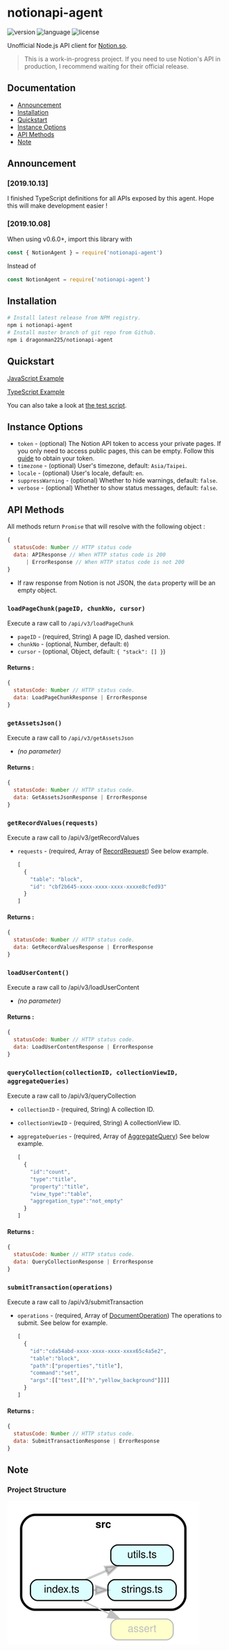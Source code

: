 # notionapi-agent

![version](https://img.shields.io/npm/v/notionapi-agent.svg?style=flat-square&color=007acc&label=version) ![language](https://img.shields.io/badge/language-typescript-blue.svg?style=flat-square) ![license](https://img.shields.io/github/license/dragonman225/notionapi-agent.svg?style=flat-square&label=license&color=08CE5D)

Unofficial Node.js API client for [Notion.so](https://www.notion.so).

> This is a work-in-progress project. If you need to use Notion's API in production, I recommend waiting for their official release.

## Documentation

* [Announcement](#Announcement)
* [Installation](#Installation)
* [Quickstart](#Quickstart)
* [Instance Options](#Instance-Options)
* [API Methods](#API-Methods)
* [Note](#Note)

## Announcement

### [2019.10.13]

I finished TypeScript definitions for all APIs exposed by this agent. Hope this will make development easier !

### [2019.10.08]

When using v0.6.0+, import this library with

```javascript
const { NotionAgent } = require('notionapi-agent')
```

Instead of

```javascript
const NotionAgent = require('notionapi-agent')
```

## Installation

```bash
# Install latest release from NPM registry.
npm i notionapi-agent
# Install master branch of git repo from Github.
npm i dragonman225/notionapi-agent
```

## Quickstart

[JavaScript Example](https://github.com/dragonman225/notionapi-agent/blob/master/docs/example.js)

[TypeScript Example](https://github.com/dragonman225/notionapi-agent/blob/master/docs/example.ts)

You can also take a look at [the test script](https://github.com/dragonman225/notionapi-agent/blob/master/test/index.spec.ts).

## Instance Options

* `token` - (optional) The Notion API token to access your private pages. If you only need to access public pages, this can be empty. Follow this [guide](docs/obtain_token.md) to obtain your token.
* `timezone` - (optional) User's timezone, default: `Asia/Taipei`.
* `locale` - (optional) User's locale, default: `en`.
* `suppressWarning` - (optional) Whether to hide warnings, default: `false`.
* `verbose` - (optional) Whether to show status messages, default: `false`.

## API Methods

All methods return `Promise` that will resolve with the following object :

```javascript
{
  statusCode: Number // HTTP status code
  data: APIResponse // When HTTP status code is 200
      | ErrorResponse // When HTTP status code is not 200
}
```

* If raw response from Notion is not JSON, the `data` property will be an empty object.



### `loadPageChunk(pageID, chunkNo, cursor)`

Execute a raw call to `/api/v3/loadPageChunk`

* `pageID` - (required, String) A page ID, dashed version.
* `chunkNo` - (optional, Number, default: `0`)
* `cursor` - (optional, Object, default: `{ "stack": [] }`)

#### Returns : 

```javascript
{
  statusCode: Number // HTTP status code.
  data: LoadPageChunkResponse | ErrorResponse
}
```



### `getAssetsJson()`

Execute a raw call to `/api/v3/getAssetsJson`

* *(no parameter)*

#### Returns : 

```javascript
{
  statusCode: Number // HTTP status code.
  data: GetAssetsJsonResponse | ErrorResponse
}
```



### `getRecordValues(requests)`

Execute a raw call to /api/v3/getRecordValues

* `requests` - (required, Array of [RecordRequest](https://github.com/dragonman225/notionapi-agent/blob/6f1b8530179235b5949c83f591719231d481df9f/src/index.ts#L142)) See below example.

  ```javascript
  [
    {
      "table": "block",
      "id": "cbf2b645-xxxx-xxxx-xxxx-xxxxe8cfed93"
    }
  ]
  ```

#### Returns : 

```javascript
{
  statusCode: Number // HTTP status code.
  data: GetRecordValuesResponse | ErrorResponse
}
```



### `loadUserContent()`

Execute a raw call to /api/v3/loadUserContent

* *(no parameter)*

#### Returns : 

```javascript
{
  statusCode: Number // HTTP status code.
  data: LoadUserContentResponse | ErrorResponse
}
```



### `queryCollection(collectionID, collectionViewID, aggregateQueries)`

Execute a raw call to /api/v3/queryCollection

* `collectionID` - (required, String) A collection ID.

* `collectionViewID` - (required, String) A collectionView ID.

* `aggregateQueries` - (required, Array of [AggregateQuery](https://github.com/dragonman225/notionapi-agent/blob/6f1b8530179235b5949c83f591719231d481df9f/src/index.ts#L421)) See below example.

  ```javascript
  [
    {
      "id":"count",
      "type":"title",
      "property":"title",
      "view_type":"table",
      "aggregation_type":"not_empty"
    }
  ]
  ```

#### Returns : 

```javascript
{
  statusCode: Number // HTTP status code.
  data: QueryCollectionResponse | ErrorResponse
}
```



### `submitTransaction(operations)`

Execute a raw call to /api/v3/submitTransaction

* `operations` - (required, Array of [DocumentOperation](https://github.com/dragonman225/notionapi-agent/blob/6f1b8530179235b5949c83f591719231d481df9f/src/index.ts#L156)) The operations to submit. See below for example.

  ```javascript
  [
    {
      "id":"cda54abd-xxxx-xxxx-xxxx-xxxx65c4a5e2",
      "table":"block",
      "path":["properties","title"],
      "command":"set",
      "args":[["test",[["h","yellow_background"]]]]
    }
  ]
  ```

#### Returns : 

```javascript
{
  statusCode: Number // HTTP status code.
  data: SubmitTransactionResponse | ErrorResponse
}
```

## Note

### Project Structure

![project structure graph](report/deps_graph.svg)